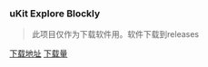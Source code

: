 ### uKit Explore Blockly
> 此项目仅作为下载软件用。软件下载到releases

[下载地址](https://github.com/UBTEDU/uKit-Explore-Blockly/releases)
[下载量](http://gra.u2sk.com/?url=https://github.com/UBTEDU/uKit-Explore-Blockly)
